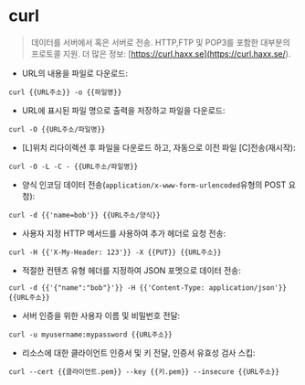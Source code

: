 # curl

> 데이터를 서버에서 혹은 서버로 전송. HTTP,FTP 및 POP3를 포함한 대부분의 프로토콜 지원. 
> 더 많은 정보: [https://curl.haxx.se](<https://curl.haxx.se/>).

- URL의 내용을 파일로 다운로드:

`curl {{URL주소}} -o {{파일명}}`

- URL에 표시된 파일 명으로 출력을 저장하고 파일을 다운로드:

`curl -O {{URL주소/파일명}}`

- [L]위치 리다이렉션 후 파일을 다운로드 하고, 자동으로 이전 파일 [C]전송(재시작):

`curl -O -L -C - {{URL주소/파일명}}`

- 양식 인코딩 데이터 전송(`application/x-www-form-urlencoded`유형의 POST 요청):

`curl -d {{'name=bob'}} {{URL주소/양식}}`

- 사용자 지정 HTTP 메서드를 사용하여 추가 헤더로 요청 전송:

`curl -H {{'X-My-Header: 123'}} -X {{PUT}} {{URL주소}}`

- 적절한 컨텐츠 유형 헤더를 지정하여 JSON 포멧으로 데이터 전송:

`curl -d {{'{"name":"bob"}'}} -H {{'Content-Type: application/json'}} {{URL주소}}`

- 서버 인증을 위한 사용자 이름 및 비밀번호 전달:

`curl -u myusername:mypassword {{URL주소}}`

- 리소스에 대한 클라이언트 인증서 및 키 전달, 인증서 유효성 검사 스킵:

`curl --cert {{클라이언트.pem}} --key {{키.pem}} --insecure {{URL주소}}`